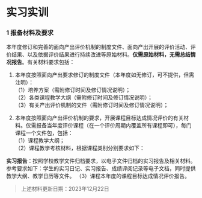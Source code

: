 # 实习实训

### 1 报备材料及要求

本年度修订和完善的面向产出评价机制的制度文件、面向产出开展的评价活动、评价结果、以及依据评价结果进行持续改进等原始材料。**仅需原始材料，无需总结情况报告**。有关材料要求包括：

1. 本年度按照面向产出要求修订的制度文件（本年度如无修订，可不提供，但需注明）：<br/>
（1）培养方案（需附修订时间及修订情况说明）；<br/>
（2）各类课程教学大纲（需附修订时间及修订情况说明）；<br/>
（3）有关产出评价机制的文件（需附修订时间及修订情况说明）；<br/>

2. 本年度按照面向产出评价机制的要求，开展课程目标达成情况评价的有关材料。仅需报备当年度评价课程（在一个评价周期内覆盖所有课程即可），每门课程一个文件包，包括：<br/>
（1）课程教学大纲；<br/>
（2）课程教学考核材料，根据课程类别分别要求如下：


**实习报告**：按照学校教学文件归档要求，以电子文件归档的实习报告及相关材料。参考要求如下：学生的实习日记、实习报告、成绩评阅记录等电子文档，同时提供教学大纲、教学日历等文件。
（3）课程本年度的课程目标达成情况评价报告。


> 上述材料更新日期：2023年12月22日
